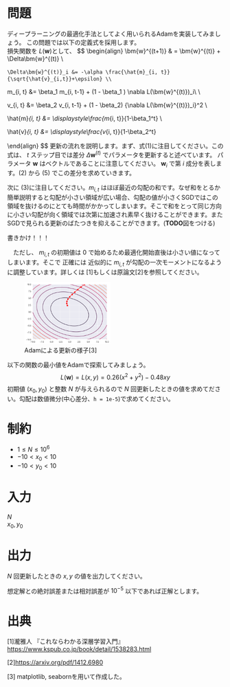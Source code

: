 # 問題
ディープラーニングの最適化手法としてよく用いられるAdamを実装してみましょう。
この問題では以下の定義式を採用します。<br>
損失関数を $L(\bm{w})$として、
$$
\begin{align}
    \bm{w}^{(t+1)} & = \bm{w}^{(t)} + \Delta\bm{w}^{(t)} \\

    \Delta\bm{w}^{(t)}_i &= -\alpha \frac{\hat{m}_{i, t}}{\sqrt{\hat{v}_{i,t}}+\epsilon} \\

   m_{i, t} &= \beta_1 m_{i, t-1} + (1 - \beta_1 ) \nabla L(\bm{w}^{(t)})_i\ \\

   v_{i, t} &=  \beta_2 v_{i, t-1} + (1 - \beta_2) \{\nabla L(\bm{w}^{(t)})_i\}^2 \\

   \hat{m}_{i, t} &= \displaystyle\frac{m_{i, t}}{1-\beta_1^t} \\

   \hat{v}_{i, t} &= \displaystyle\frac{v_{i, t}}{1-\beta_2^t} 


\end{align}
$$
更新の流れを説明します。まず、式(1)に注目してください。この式は、 $t$ ステップ目では差分 $\Delta\bm{w}^{(t)}$ でパラメータを更新すると述べています。
パラメータ $\bm{w}$ はベクトルであることに注意してください。 $\bm{w}_i$ で第 $i$ 成分を表します。(2) から (5) でこの差分を求めていきます。

次に (3)に注目してください。$m_{i, t}$ はほぼ最近の勾配の和です。なぜ和をとるか簡単説明すると勾配が小さい領域が広い場合、勾配の値が小さくSGDではこの領域を抜けるのにとても時間がかかってしまいます。そこで和をとって同じ方向に小さい勾配が向く領域では次第に加速され素早く抜けることができます。またSGDで見られる更新のばたつきを抑えることができます。(**TODO**図をつける)

書きかけ！！！

　ただし、 $m_{i, t}$ の初期値は $0$ で始めるため最適化開始直後は小さい値になってしまいます。そこで
正確には 近似的に $m_{i, t}$ が勾配の一次モーメントになるように調整しています。詳しくは [1]もしくは原論文[2]を参照してください。

<figure>
    <img src="adam1.png" width="200">
    <figcaption> Adamによる更新の様子[3] </figcaption>
</figure>




以下の関数の最小値をAdamで探索してみましょう。
$$
L(\bm{w}) = L(x, y) = 0.26(x^ 2 + y^2)  - 0.48 xy
$$
初期値 $(x_0, y_0)$ と整数 $N$ が与えられるので $N$ 回更新したときの値を求めてださい。勾配は数値微分(中心差分、`h = 1e-5`)で求めてください。

# 制約
- $1 \leq N  \leq 10^6$
- $-10 < x_0  < 10$
- $-10 < y_0  < 10$

# 入力
$N$<br>
$x_0, y_0$

# 出力
$N$ 回更新したときの $x, y$ の値を出力してください。

想定解との絶対誤差または相対誤差が $10^{-5}$ 以下であれば正解とします。
# 出典
[1]瀧雅人 『これならわかる深層学習入門』
https://www.kspub.co.jp/book/detail/1538283.html

[2]https://arxiv.org/pdf/1412.6980

[3] matplotlib, seabornを用いて作成した。
